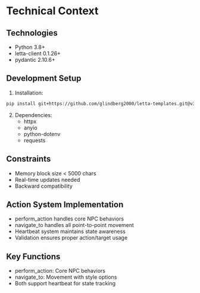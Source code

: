 # Technical Context

## Technologies
- Python 3.8+
- letta-client 0.1.26+
- pydantic 2.10.6+

## Development Setup
1. Installation:
```bash
pip install git+https://github.com/glindberg2000/letta-templates.git@v3.1.0
```

2. Dependencies:
   - httpx
   - anyio
   - python-dotenv
   - requests

## Constraints
- Memory block size < 5000 chars
- Real-time updates needed
- Backward compatibility 

## Action System Implementation
- perform_action handles core NPC behaviors
- navigate_to handles all point-to-point movement
- Heartbeat system maintains state awareness
- Validation ensures proper action/target usage

## Key Functions
- perform_action: Core NPC behaviors
- navigate_to: Movement with style options
- Both support heartbeat for state tracking 